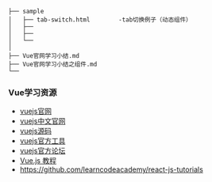 ```
├── sample
│   ├── tab-switch.html        -tab切换例子（动态组件）
│   ├── 
│   ├── 
│   └── 
│
├── Vue官网学习小结.md
├── Vue官网学习小结之组件.md
└──  
```

### Vue学习资源

- [vuejs官网](https://vuejs.org/)
- [vuejs中文官网](https://cn.vuejs.org/)
- [vuejs源码](https://github.com/vuejs/vue)
- [vuejs官方工具](https://github.com/vuejs)
- [vuejs官方论坛](https://forum.vuejs.org/c/chinese)
- [Vue.js 教程](http://www.runoob.com/vue2/vue-tutorial.html)
- https://github.com/learncodeacademy/react-js-tutorials
